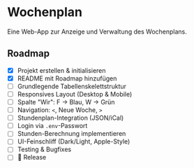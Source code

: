 # Wochenplan

Eine Web-App zur Anzeige und Verwaltung des Wochenplans.

## Roadmap

- [X] Projekt erstellen & initialisieren  
- [X] README mit Roadmap hinzufügen  
- [ ] Grundlegende Tabellenskelettstruktur  
- [ ] Responsives Layout (Desktop & Mobile)  
- [ ] Spalte "Wir": F → Blau, W → Grün  
- [ ] Navigation: `<`, Neue Woche, `>`  
- [ ] Stundenplan-Integration (JSON/iCal)  
- [ ] Login via `.env`-Passwort  
- [ ] Stunden-Berechnung implementieren  
- [ ] UI-Feinschliff (Dark/Light, Apple-Style)  
- [ ] Testing & Bugfixes  
- [ ] 🚀 Release  

